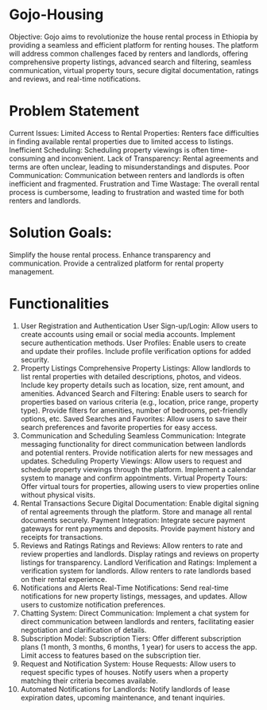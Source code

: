 # Gojo-Housing
Objective: Gojo aims to revolutionize the house rental process in Ethiopia by providing a seamless and efficient platform for renting houses. The platform will address common challenges faced by renters and landlords, offering comprehensive property listings, advanced search and filtering, seamless communication, virtual property tours, secure digital documentation, ratings and reviews, and real-time notifications.

# Problem Statement

Current Issues:
Limited Access to Rental Properties: Renters face difficulties in finding available rental properties due to limited access to listings.
Inefficient Scheduling: Scheduling property viewings is often time-consuming and inconvenient.
Lack of Transparency: Rental agreements and terms are often unclear, leading to misunderstandings and disputes.
Poor Communication: Communication between renters and landlords is often inefficient and fragmented.
Frustration and Time Wastage: The overall rental process is cumbersome, leading to frustration and wasted time for both renters and landlords.

# Solution Goals:
Simplify the house rental process.
Enhance transparency and communication.
Provide a centralized platform for rental property management.

# Functionalities

1. User Registration and Authentication
User Sign-up/Login:
Allow users to create accounts using email or social media accounts.
Implement secure authentication methods.
User Profiles:
Enable users to create and update their profiles.
Include profile verification options for added security.
2. Property Listings
Comprehensive Property Listings:
Allow landlords to list rental properties with detailed descriptions, photos, and videos.
Include key property details such as location, size, rent amount, and amenities.
Advanced Search and Filtering:
Enable users to search for properties based on various criteria (e.g., location, price range, property type).
Provide filters for amenities, number of bedrooms, pet-friendly options, etc.
Saved Searches and Favorites:
Allow users to save their search preferences and favorite properties for easy access.
3. Communication and Scheduling
Seamless Communication:
Integrate messaging functionality for direct communication between landlords and potential renters.
Provide notification alerts for new messages and updates.
Scheduling Property Viewings:
Allow users to request and schedule property viewings through the platform.
Implement a calendar system to manage and confirm appointments.
Virtual Property Tours:
Offer virtual tours for properties, allowing users to view properties online without physical visits.
4. Rental Transactions
Secure Digital Documentation:
Enable digital signing of rental agreements through the platform.
Store and manage all rental documents securely.
Payment Integration:
Integrate secure payment gateways for rent payments and deposits.
Provide payment history and receipts for transactions.
5. Reviews and Ratings
Ratings and Reviews:
Allow renters to rate and review properties and landlords.
Display ratings and reviews on property listings for transparency.
Landlord Verification and Ratings:
Implement a verification system for landlords.
Allow renters to rate landlords based on their rental experience.
6. Notifications and Alerts
Real-Time Notifications:
Send real-time notifications for new property listings, messages, and updates.
Allow users to customize notification preferences.
7. Chatting System:
Direct Communication: Implement a chat system for direct communication between landlords and renters, facilitating easier negotiation and clarification of details.
8. Subscription Model:
Subscription Tiers: Offer different subscription plans (1 month, 3 months, 6 months, 1 year) for users to access the app. Limit access to features based on the subscription tier.
9. Request and Notification System:
House Requests: Allow users to request specific types of houses. Notify users when a property matching their criteria becomes available.
10. Automated Notifications for Landlords:
Notify landlords of lease expiration dates, upcoming maintenance, and tenant inquiries.
